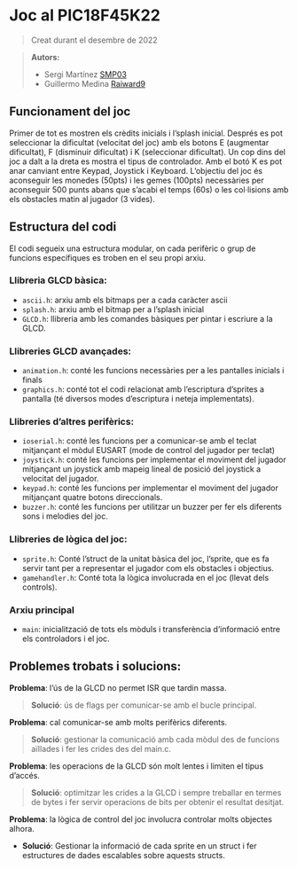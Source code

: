 # Joc al PIC18F45K22

> Creat durant el desembre de 2022

>  **Autors:**
> - Sergi Martínez [SMP03](https://github.com/SMP03/)
> - Guillermo Medina [Raiward9](https://github.com/Raiward9/)

## Funcionament del joc
Primer de tot es mostren els crèdits inicials i l’splash inicial. Després es pot seleccionar la dificultat (velocitat del joc) amb els botons E (augmentar dificultat), F (disminuir dificultat) i K (seleccionar dificultat). Un cop dins del joc a dalt a la dreta es mostra el tipus de controlador. Amb el botó K es pot anar canviant entre Keypad, Joystick i Keyboard. L’objectiu del joc és aconseguir les monedes (50pts) i les gemes (100pts) necessàries per aconseguir 500 punts abans que s’acabi el temps (60s) o les col·lisions amb els obstacles matin al jugador (3 vides).

## Estructura del codi
El codi segueix una estructura modular, on cada perifèric o grup de funcions específiques es troben en el seu propi arxiu.
### Llibreria GLCD bàsica:
- ```ascii.h```: arxiu amb els bitmaps per a cada caràcter ascii
- ```splash.h```: arxiu amb el bitmap per a l’splash inicial
- ```GLCD.h```: llibreria amb les comandes bàsiques per pintar i escriure a la GLCD.
### Llibreries GLCD avançades:
- ```animation.h```: conté les funcions necessàries per a les pantalles inicials i finals
- ```graphics.h```: conté tot el codi relacionat amb l’escriptura d’sprites a pantalla (té diversos modes d’escriptura i neteja implementats).
### Llibreries d’altres perifèrics:
- ```ioserial.h```: conté les funcions per a comunicar-se amb el teclat mitjançant el mòdul EUSART (mode de control del jugador per teclat)
- ```joystick.h```: conté les funcions per implementar el moviment del jugador mitjançant un joystick amb mapeig lineal de posició del joystick a velocitat del jugador.
- ```keypad.h```: conté les funcions per implementar el moviment del jugador mitjançant quatre botons direccionals.
- ```buzzer.h```: conté les funcions per utilitzar un buzzer per fer els diferents sons i melodies del joc.
### Llibreries de lògica del joc:
- ```sprite.h```: Conté l’struct de la unitat bàsica del joc, l’sprite, que es fa servir tant per a representar el jugador com els obstacles i objectius.
- ```gamehandler.h```: Conté tota la lògica involucrada en el joc (llevat dels controls).
### Arxiu principal
- ```main```: inicialització de tots els mòduls i transferència d’informació entre els controladors i el joc.

## Problemes trobats i solucions:
**Problema**: l’ús de la GLCD no permet ISR que tardin massa.
> **Solució**: ús de flags per comunicar-se amb el bucle principal.

**Problema**: cal comunicar-se amb molts perifèrics diferents.
> **Solució**: gestionar la comunicació amb cada mòdul des de funcions aïllades i fer les crides des del main.c.
	
**Problema**: les operacions de la GLCD són molt lentes i limiten el tipus d’accés.
> **Solució**: optimitzar les crides a la GLCD i sempre treballar en termes de bytes i fer servir operacions de bits per obtenir el resultat desitjat.

**Problema**: la lògica de control del joc involucra controlar molts objectes alhora.
- **Solució**: Gestionar la informació de cada sprite en un struct i fer estructures de dades escalables sobre aquests structs.
